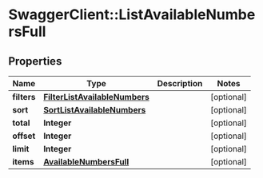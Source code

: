 # SwaggerClient::ListAvailableNumbersFull

## Properties
Name | Type | Description | Notes
------------ | ------------- | ------------- | -------------
**filters** | [**FilterListAvailableNumbers**](FilterListAvailableNumbers.md) |  | [optional] 
**sort** | [**SortListAvailableNumbers**](SortListAvailableNumbers.md) |  | [optional] 
**total** | **Integer** |  | [optional] 
**offset** | **Integer** |  | [optional] 
**limit** | **Integer** |  | [optional] 
**items** | [**AvailableNumbersFull**](AvailableNumbersFull.md) |  | [optional] 


